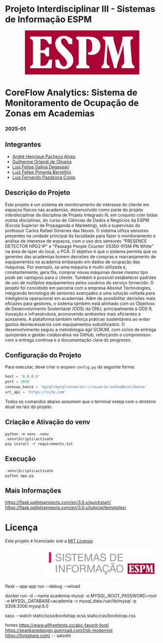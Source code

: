 # Projeto Interdisciplinar III - Sistemas de Informação ESPM

<p align="center">
    <a href="https://www.espm.br/cursos-de-graduacao/sistemas-de-informacao/"><img src="https://raw.githubusercontent.com/tech-espm/misc-template/main/logo.png" alt="Sistemas de Informação ESPM" style="width: 375px;"/></a>
</p>

# CoreFlow Analytics: Sistema de Monitoramento de Ocupação de Zonas em Academias

### 2025-01

## Integrantes
- [André Henrique Pacheco Alves](https://github.com/andre-alves77)
- [Guilherme Orlandi de Oliveira](https://github.com/carrico05)
- [Luis Felipe Galina Degaspari](https://github.com/luisdegaspari)
- [Luiz Felipe Pimenta Berrettini](https://github.com/pimentabrrt)
- [Luiz Fernando Pazdziora Costa](https://github.com/luizpazdziora)

## Descrição do Projeto

Este projeto é um sistema de monitoramento de interesse do cliente em espaços físicos nas academias, desenvolvido como parte do projeto interdisciplinar da disciplina de Projeto Integrado III, em conjunto com todas outras disciplinas, do curso de Ciências de Dados e Negócios da ESPM (Escola Superior de Propaganda e Marketing), sob a supervisão do professor Carlos Rafael Gimenes das Neves. 
O sistema utiliza sensores presentes na unidade principal da faculdade para fazer o monitoramento e análise de interesse de espaços, com o uso dos sensores "PRESENCE DETECTOR HPD2 IP" e "Passage People Counter VS350-915M PN White" na área de lazer do local, o PCA.
O objetivo é que o sistema permita que os gerentes das academias tomem decisões de compras e rearranjamento de equipamentos na academia embasado em dados de ocupação das máquinas. Por exemplo, se uma máquina é muito utilizada e, constantemente, gera fila, comprar novas máquinas desse mesmo tipo pode ser vantajoso para o cliente. Também é possível estabelecer padrões de uso de múltiplos equipamentos pelos usuários do serviço fornecido.
O projeto foi concebido em parceria com a empresa Absolut Technologies, integrando tecnologia de sensores avançados a uma solução voltada para inteligência operacional em academias. Além de possibilitar decisões mais eficazes para gestores, o sistema também está alinhado com os Objetivos de Desenvolvimento Sustentável (ODS) da ONU, principalmente a ODS 9, inovação e infraestrutura, promovendo ambientes mais eficientes e acessíveis. A plataforma também reforça práticas sustentáveis ao evitar gastos desnecessários com equipamentos subutilizados. 
O desenvolvimento seguiu a metodologia ágil SCRUM, com ciclos de entrega quinzenais e gestão colaborativa via GitHub, reforçando o compromisso com a entrega contínua e a documentação clara do progresso.

## Configuração do Projeto

Para executar, deve criar o arquivo `config.py` da seguinte forma:

```python
host = '0.0.0.0'
port = 3000
conexao_banco = 'mysql+mysqlconnector://usuario:senha@host/banco'
url_api = 'https://site.com'
```

Todos os comandos abaixo assumem que o terminal esteja com o diretório atual na raiz do projeto.

## Criação e Ativação do venv

```
python -m venv .venv
.venv\Scripts\activate
pip install -r requirements.txt
```

## Execução

```
.venv\Scripts\activate
python app.py
```

## Mais Informações

https://flask.palletsprojects.com/en/3.0.x/quickstart/
https://flask.palletsprojects.com/en/3.0.x/tutorial/templates/

# Licença

Este projeto é licenciado sob a [MIT License](https://github.com/tech-espm/inter-3sem-2025-analise-academia/blob/main/LICENSE).

<p align="right">
    <a href="https://www.espm.br/cursos-de-graduacao/sistemas-de-informacao/"><img src="https://raw.githubusercontent.com/tech-espm/misc-template/main/logo-si-512.png" alt="Sistemas de Informação ESPM" style="width: 375px;"/></a>
</p>


flask --app app run --debug --reload


docker run -d --name academia-mysql -e MYSQL_ROOT_PASSWORD=root -e MYSQL_DATABASE=academia -v mysql_data:/var/lib/mysql -p 3306:3306 mysql:8.0



sass --watch static/scss/bootstrap.scss static/css/bootstrap.css 

fontes
https://www.allfreefonts.co/abc-favorit-font/
https://seankanedesign.gumroad.com/l/sk-modernist
https://fontshare.com/ -- satoshi
